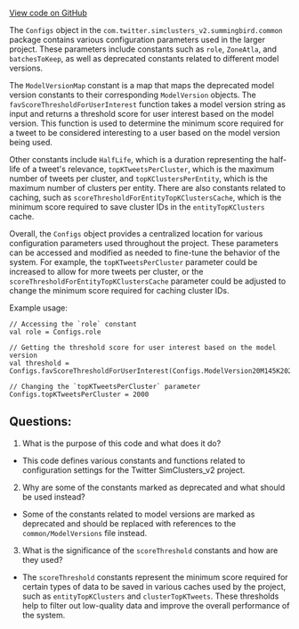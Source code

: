 [View code on GitHub](https://github.com/misbahsy/the-algorithm/src/scala/com/twitter/simclusters_v2/summingbird/common/Configs.scala)

The `Configs` object in the `com.twitter.simclusters_v2.summingbird.common` package contains various configuration parameters used in the larger project. These parameters include constants such as `role`, `ZoneAtla`, and `batchesToKeep`, as well as deprecated constants related to different model versions. 

The `ModelVersionMap` constant is a map that maps the deprecated model version constants to their corresponding `ModelVersion` objects. The `favScoreThresholdForUserInterest` function takes a model version string as input and returns a threshold score for user interest based on the model version. This function is used to determine the minimum score required for a tweet to be considered interesting to a user based on the model version being used.

Other constants include `HalfLife`, which is a duration representing the half-life of a tweet's relevance, `topKTweetsPerCluster`, which is the maximum number of tweets per cluster, and `topKClustersPerEntity`, which is the maximum number of clusters per entity. There are also constants related to caching, such as `scoreThresholdForEntityTopKClustersCache`, which is the minimum score required to save cluster IDs in the `entityTopKClusters` cache.

Overall, the `Configs` object provides a centralized location for various configuration parameters used throughout the project. These parameters can be accessed and modified as needed to fine-tune the behavior of the system. For example, the `topKTweetsPerCluster` parameter could be increased to allow for more tweets per cluster, or the `scoreThresholdForEntityTopKClustersCache` parameter could be adjusted to change the minimum score required for caching cluster IDs. 

Example usage:
```
// Accessing the `role` constant
val role = Configs.role

// Getting the threshold score for user interest based on the model version
val threshold = Configs.favScoreThresholdForUserInterest(Configs.ModelVersion20M145K2020)

// Changing the `topKTweetsPerCluster` parameter
Configs.topKTweetsPerCluster = 2000
```
## Questions: 
 1. What is the purpose of this code and what does it do?
- This code defines various constants and functions related to configuration settings for the Twitter SimClusters_v2 project.

2. Why are some of the constants marked as deprecated and what should be used instead?
- Some of the constants related to model versions are marked as deprecated and should be replaced with references to the `common/ModelVersions` file instead.

3. What is the significance of the `scoreThreshold` constants and how are they used?
- The `scoreThreshold` constants represent the minimum score required for certain types of data to be saved in various caches used by the project, such as `entityTopKClusters` and `clusterTopKTweets`. These thresholds help to filter out low-quality data and improve the overall performance of the system.
